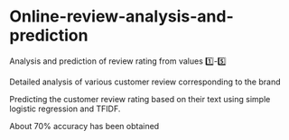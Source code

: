 # Online-review-analysis-and-prediction
Analysis and prediction of review rating from values :one:-:five:

Detailed analysis of various customer review corresponding to the brand

Predicting the customer review rating based on their text using simple logistic regression and TFIDF. 

About 70% accuracy has been obtained

